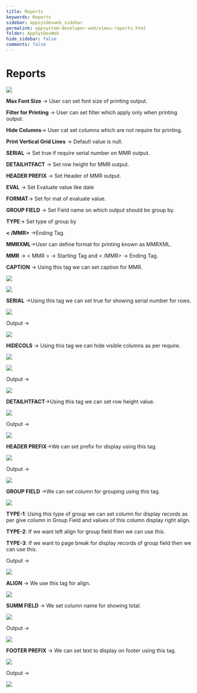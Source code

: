 ```yaml
---
title: Reports
keywords: Reports
sidebar: appsysdevweb_sidebar
permalink: appsystem-developer-web/views-reports.html
folder: AppSysDevWeb
hide_sidebar: false
comments: false
---
```


# Reports

![](/images/reportweb.png)

**Max Font Size** -> User can set font size of printing output.

**Filter for Printing** -> User can set filter which apply only when printing output.

**Hide Columns**-> User cat set columns which are not require for printing.

**Print Vertical Grid Lines** -> Default value is null.

**SERIAL** -> Set true if require serial number on MMR output.

**DETAILHTFACT** -> Set row height for MMR output.

**HEADER PREFIX** -> Set Header of MMR output.

**EVAL** -> Set Evaluate value like date

**FORMAT**-> Set for mat of evaluate value.

**GROUP FIELD** -> Set Field name on which output should be group by.

**TYPE**-> Set type of group by

**< /MMR>** ->Ending Tag.



**MMRXML**->User can define format for printing known as MMRXML.

**MMR** -> < MMR > -> Starting Tag and < /MMR> -> Ending Tag.

**CAPTION** -> Using this tag we can set caption for MMR.

![](/images/MMRXMLweb.png)

![](/images/MMRXMLPrintweb.png)

**SERIAL** ->Using this tag we can set true for showing serial number for rows.

![](/images/MMRXMLSerialweb.png)

Output ->

![](/images/MMRXMLSerialOutputweb.png)

**HIDECOLS** -> Using this tag we can hide visible columns as per require.

![](/images/MMRXMLHidecolsweb.png)

![](/images/MMRXMLHidecolsinvoiceweb.png)

Output ->

![](/images/MMRXMLHidecolsoutputweb.png)

**DETAILHTFACT**->Using this tag we can set row height value.

![](/images/MMRXMLDetailhtfactweb.png)

Output ->

![](/images/MMRXMLDetailhtfactoutputweb.png)

**HEADER PREFIX**->We can set prefix for display using this tag.

![](/images/MMRXMLHeaderPrefixweb.png)

Output ->

![](/images/MMRXMLHeaderPrefixoutputweb.png)

**GROUP FIELD** ->We can set column for grouping using this tag.

![](/images/MMRXMLGroupfieldweb.jpg)

**TYPE-1**: Using this type of group we can set column for display records as per give column in Group Field and values of this column display right align.

**TYPE-2**: If we want left align for group field then we can use this.

**TYPE-3**: If we want to page break for display records of group field  then we can use this.

Output ->

![](/images/MMRXMLGroupfieldOutputweb.png)


**ALIGN** -> We use this tag for align.

![](/images/MMRXMLAlignweb.jpg)

**SUMM FIELD** -> We set column name for showing total.

![](/images/MMRXMLSummFieldweb.jpg)

Output ->

![](/images/MMRXMLSummFieldOutputweb.jpg)

**FOOTER PREFIX** -> We can set text to display on footer using this tag.

![](/images/MMRXMLFooterPrefixweb.png)

Output ->

![](/images/MMRXMLFooterPrefixOutputweb.jpg)




